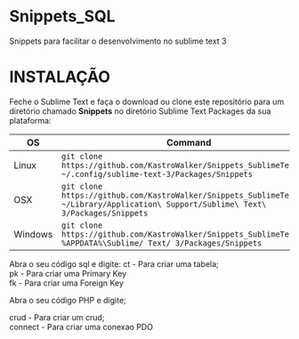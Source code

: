 # Snippets_SQL

Snippets para facilitar o desenvolvimento no sublime text 3 

# INSTALAÇÃO

Feche o Sublime Text e faça o download ou clone este repositório para um diretório chamado **Snippets** no diretório Sublime Text Packages da sua plataforma:

OS | Command
-- | -----
Linux | `git clone https://github.com/KastroWalker/Snippets_SublimeText.git ~/.config/sublime-text-3/Packages/Snippets`
OSX | `git clone https://github.com/KastroWalker/Snippets_SublimeText.git ~/Library/Application\ Support/Sublime\ Text\ 3/Packages/Snippets`
Windows | `git clone https://github.com/KastroWalker/Snippets_SublimeText.git %APPDATA%\Sublime/ Text/ 3/Packages/Snippets`

Abra o seu código sql e digite:
ct - Para criar uma tabela; <br>
pk - Para criar uma Primary Key <br>
fk - Para criar uma Foreign Key <br>

Abra o seu código PHP e digite;

crud - Para criar um crud; <br>
connect - Para criar uma conexao PDO